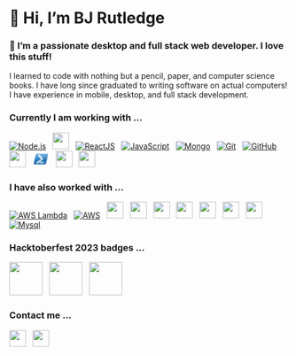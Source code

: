 # 👋 Hi, I’m BJ Rutledge
### 👀 I’m a passionate desktop and full stack web developer. I love this stuff! 

I learned to code with nothing but a pencil, paper, and computer science books. I have long since graduated to writing software on actual computers! I have experience in mobile, desktop, and full stack development. 

### Currently I am working with ...

<a href="https://nodejs.org/en/about" target="_blank" title="Node.js" rel="noreferrer"><img src="https://www.vectorlogo.zone/logos/nodejs/nodejs-icon.svg" alt="Node.js" width="30" height="30"/></a>&nbsp;&nbsp;
<a href="https://www.typescriptlang.org/docs/" target="_blank" title="TypeScript" rel="noreferrer"><img src="https://www.vectorlogo.zone/logos/typescriptlang/typescriptlang-icon.svg" alt="" width="30" height="30"/></a>&nbsp;&nbsp;
<a href="https://react.dev/" target="_blank" title="ReactJS" rel="noreferrer"><img src="https://www.vectorlogo.zone/logos/reactjs/reactjs-icon.svg" alt="ReactJS" width="30" height="30"/></a>&nbsp;&nbsp;
<a href="https://developer.mozilla.org/en-US/docs/Web/JavaScript" target="_blank" title="JavaScript" rel="noreferrer"><img src="https://www.freepnglogos.com/uploads/javascript-png/javascript-vector-logo-yellow-png-transparent-javascript-vector-12.png" alt="JavaScript" width="30" height="30"/></a>&nbsp;&nbsp;
<a href="https://www.mongodb.com/" target="_blank" title="MongoDB" rel="noreferrer"><img src="https://www.vectorlogo.zone/logos/mongodb/mongodb-icon.svg" alt="Mongo" width="30" height="30"/></a>&nbsp;&nbsp;
<a href="https://git-scm.com/" target="_blank" title="Git" rel="noreferrer"><img src="https://www.vectorlogo.zone/logos/git-scm/git-scm-icon.svg" alt="Git" width="30" height="30"/></a>&nbsp;&nbsp;
<a href="https://www.github.com/bj-rutledge" target="_blank" title="GitHub" rel="noreferrer"><img src="https://www.vectorlogo.zone/logos/github/github-tile.svg" alt="GitHub" width="30" height="30"/></a>&nbsp;&nbsp;
<a href="https://cplusplus.com/reference/" title="C++" target="_blank" rel="noreferrer"><img src="https://upload.wikimedia.org/wikipedia/commons/thumb/1/18/ISO_C%2B%2B_Logo.svg/1822px-ISO_C%2B%2B_Logo.svg.png" alt="" width="30" height="30"/></a>&nbsp;&nbsp;
<a href="https://learn.microsoft.com/en-us/powershell/" title="PowerShell" target="_blank" rel="noreferrer"><img src="https://raw.githubusercontent.com/vscode-icons/vscode-icons/d8261c1374c68fd3cd4d418168db4004a508545d/icons/file_type_powershell2.svg" alt="" width="30" height="30"/></a>&nbsp;&nbsp;
<a href="https://www.chakra-ui.com/" title="Chakra" target="_blank" rel="noreferrer"><img src="https://www.vectorlogo.zone/logos/chakra-ui/chakra-ui-icon.svg" alt="" width="30" height="30"/></a>&nbsp;&nbsp;
<a href="https://www.gatsbyjs.com/" title="Gatsby" target="_blank" rel="noreferrer"><img src="https://www.vectorlogo.zone/logos/gatsbyjs/gatsbyjs-icon.svg" alt="" width="30" height="30"/></a>&nbsp;&nbsp;

### I have also worked with ...
<a href="https://aws.amazon.com/" target="_blank" title="AWS Lambda" rel="noreferrer"><img src="https://www.vectorlogo.zone/logos/amazon_awslambda/amazon_awslambda-ar21.svg" alt="AWS Lambda" width="30" height="30"/></a>&nbsp;&nbsp;
<a href="https://aws.amazon.com/" target="_blank" title="AWS" rel="noreferrer"><img src="https://www.vectorlogo.zone/logos/amazon_aws/amazon_aws-icon.svg" alt="AWS" width="30" height="30"/></a>&nbsp;&nbsp;
<a href="https://learn.microsoft.com/en-us/dotnet/csharp/" title="C#" target="_blank" rel="noreferrer"><img src="https://upload.wikimedia.org/wikipedia/commons/b/bd/Logo_C_sharp.svg" alt="" width="30" height="30"/></a>&nbsp;&nbsp;
<a href="https://www.java.com/en/" title="Java" target="_blank" rel="noreferrer"><img src="https://www.vectorlogo.zone/logos/java/java-icon.svg" alt="" width="30" height="30"/></a>&nbsp;&nbsp;
<a href="https://developer.mozilla.org/en-US/docs/Web/CSS" title="CSS" target="_blank" rel="noreferrer"><img src="https://www.vectorlogo.zone/logos/w3_css/w3_css-icon.svg" alt="" width="30" height="30"/></a>&nbsp;&nbsp;
<a href="https://www.postman.com/" title="Postman" target="_blank" rel="noreferrer"><img src="https://www.vectorlogo.zone/logos/getpostman/getpostman-icon.svg" alt="" width="30" height="30"/></a>&nbsp;&nbsp;
<a href="https://www.docker.com/" title="Docker" target="_blank" rel="noreferrer"><img src="https://www.vectorlogo.zone/logos/docker/docker-icon.svg" alt="" width="30" height="30"/></a>&nbsp;&nbsp;
<a href="https://www.sqlite.org/index.html" title="SQLite" target="_blank" rel="noreferrer"><img src="https://www.vectorlogo.zone/logos/sqlite/sqlite-icon.svg" alt="" width="30" height="30"/></a>&nbsp;&nbsp;
<a href="https://docs.python.org/3/" title="Python" target="_blank" rel="noreferrer"><img src="https://www.vectorlogo.zone/logos/python/python-icon.svg" alt="" width="30" height="30"/></a>&nbsp;&nbsp;
<a href="https://www.mysql.com/" target="_blank" title="Mysql" rel="noreferrer"><img src="https://www.vectorlogo.zone/logos/mysql/mysql-official.svg" alt="Mysql" width="30" height="30"/></a>&nbsp;&nbsp;


### Hacktoberfest 2023 badges ... 
<a href="https://holopin.me/bjrutledge" target="_blank" title="Hacktoberfest 2023 Participant" rel="noreferrer"><img src="https://assets.holopin.io/eyJidWNrZXQiOiJob2xvcGluLWFzc2V0cyIsImtleSI6ImFzc2V0cy9jbG16MW5neWQwMjM3bTN6am50c2V6Yng2IiwiZWRpdHMiOnsicm90YXRlIjpudWxsfX0=" alt="" width="60" height="60"/></a>&nbsp;&nbsp;
<a href="https://holopin.me/bjrutledge" target="_blank" title="Hacktoberfest 2023 Level 0" rel="noreferrer"><img src="https://assets.holopin.io/hf2023levels/level0-blue-0-0-0.webp" alt="" width="60" height="60"/></a>&nbsp;&nbsp;
<a href="https://holopin.me/bjrutledge" target="_blank" title="Hacktoberfest 2023 Level 1" rel="noreferrer"><img src="https://assets.holopin.io/hf2023levels/level1-blue-helmet-0-0.webp" alt="" width="60" height="60"/></a>&nbsp;&nbsp;


### Contact me ... 
<a href="https://www.linkedin.com/in/bj-rutledge" target="_blank" title="LinkedIn" rel="noreferrer"><img src="https://www.vectorlogo.zone/logos/linkedin/linkedin-icon.svg" alt="" width="30" height="30"/></a>&nbsp;&nbsp;
<a href="mailto:bjrutledge@outlook.com" target="_blank" title="Email" rel="noreferrer"><img src="https://www.logo.wine/a/logo/Outlook_on_the_web/Outlook_on_the_web-Logo.wine.svg" alt="" width="30" height="30"/></a>&nbsp;&nbsp;
